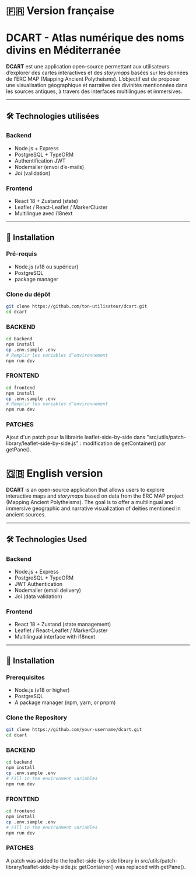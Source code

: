 # 🇫🇷 Version française

# DCART - Atlas numérique des noms divins en Méditerranée

**DCART** est une application open-source permettant aux utilisateurs d’explorer des cartes interactives et des *storymaps* basées sur les données de l’ERC MAP (Mapping Ancient Polytheisms). L’objectif est de proposer une visualisation géographique et narrative des divinités mentionnées dans les sources antiques, à travers des interfaces multilingues et immersives.

---

## 🛠️ Technologies utilisées

### Backend
- Node.js + Express
- PostgreSQL + TypeORM
- Authentification JWT
- Nodemailer (envoi d’e-mails)
- Joi (validation)

### Frontend
- React 18 + Zustand (state)
- Leaflet / React-Leaflet / MarkerCluster
- Multilingue avec i18next

---

## 🚀 Installation

### Pré-requis
- Node.js (v18 ou supérieur)
- PostgreSQL
- package manager

### Clone du dépôt
```bash
git clone https://github.com/ton-utilisateur/dcart.git
cd dcart
```

### BACKEND
```bash
cd backend
npm install
cp .env.sample .env
# Remplir les variables d’environnement
npm run dev
```


### FRONTEND
```bash
cd frontend
npm install
cp .env.sample .env
# Remplir les variables d’environnement
npm run dev
```

### PATCHES
Ajout d'un patch pour la librairie leaflet-side-by-side dans "src/utils/patch-library/leaflet-side-by-side.js" : modification de getContainer() par getPane().


# 🇬🇧 English version

**DCART** is an open-source application that allows users to explore interactive maps and *storymaps* based on data from the ERC MAP project (Mapping Ancient Polytheisms). The goal is to offer a multilingual and immersive geographic and narrative visualization of deities mentioned in ancient sources.

---

## 🛠️ Technologies Used

### Backend
- Node.js + Express
- PostgreSQL + TypeORM
- JWT Authentication
- Nodemailer (email delivery)
- Joi (data validation)

### Frontend
- React 18 + Zustand (state management)
- Leaflet / React-Leaflet / MarkerCluster
- Multilingual interface with i18next

---

## 🚀 Installation

### Prerequisites
- Node.js (v18 or higher)
- PostgreSQL
- A package manager (npm, yarn, or pnpm)

### Clone the Repository
```bash
git clone https://github.com/your-username/dcart.git
cd dcart
```

### BACKEND
```bash
cd backend
npm install
cp .env.sample .env
# Fill in the environment variables
npm run dev
```


### FRONTEND
```bash
cd frontend
npm install
cp .env.sample .env
# Fill in the environment variables
npm run dev
```


### PATCHES
A patch was added to the leaflet-side-by-side library in src/utils/patch-library/leaflet-side-by-side.js: getContainer() was replaced with getPane().
